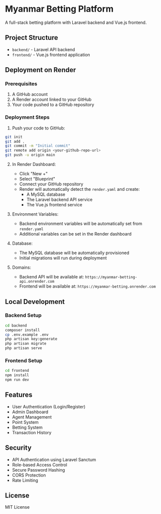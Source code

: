 # Myanmar Betting Platform

A full-stack betting platform with Laravel backend and Vue.js frontend.

## Project Structure

- `backend/` - Laravel API backend
- `frontend/` - Vue.js frontend application

## Deployment on Render

### Prerequisites

1. A GitHub account
2. A Render account linked to your GitHub
3. Your code pushed to a GitHub repository

### Deployment Steps

1. Push your code to GitHub:
```bash
git init
git add .
git commit -m "Initial commit"
git remote add origin <your-github-repo-url>
git push -u origin main
```

2. In Render Dashboard:
   - Click "New +"
   - Select "Blueprint"
   - Connect your GitHub repository
   - Render will automatically detect the `render.yaml` and create:
     - A MySQL database
     - The Laravel backend API service
     - The Vue.js frontend service

3. Environment Variables:
   - Backend environment variables will be automatically set from `render.yaml`
   - Additional variables can be set in the Render dashboard

4. Database:
   - The MySQL database will be automatically provisioned
   - Initial migrations will run during deployment

5. Domains:
   - Backend API will be available at: `https://myanmar-betting-api.onrender.com`
   - Frontend will be available at: `https://myanmar-betting.onrender.com`

## Local Development

### Backend Setup

```bash
cd backend
composer install
cp .env.example .env
php artisan key:generate
php artisan migrate
php artisan serve
```

### Frontend Setup

```bash
cd frontend
npm install
npm run dev
```

## Features

- User Authentication (Login/Register)
- Admin Dashboard
- Agent Management
- Point System
- Betting System
- Transaction History

## Security

- API Authentication using Laravel Sanctum
- Role-based Access Control
- Secure Password Hashing
- CORS Protection
- Rate Limiting

## License

MIT License
